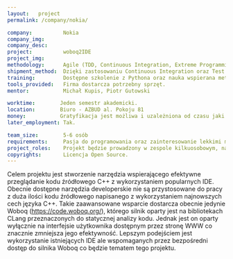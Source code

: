 ```yaml
---
layout:   project
permalink: /company/nokia/

company:          Nokia
company_img:      
company_desc:     
project:          woboq2IDE
project_img:      
methodology:      Agile (TDD, Continuous Integration, Extreme Programming)
shipment_method:  Dzięki zastosowaniu Continuous Integration oraz Test Driven Development po każdej iteracji ma powstać działająca aplikacja. Ewaluacja będzie się odbywała na podstawie zrealizowanych zadań określonych w Product Backlogu.
training:         Dostępne szkolenie z Pythona oraz nauka wspierana metodologiami Extreme Programming
tools_provided:   Firma dostarcza potrzebny sprzęt.
mentor:           Michał Kupis, Piotr Gutowski

worktime:        Jeden semestr akademicki.
location:        Biuro - AZBUD al. Pokoju 81
money:           Gratyfikacja jest możliwa i uzależniona od czasu jaki studenci będą mogli poświęcić projektowi. Szczegóły będą indywidualnie negocjowane z zespołami projektowymi.
later_employment: Tak.

team_size:        5-6 osób
requirements:     Pasja do programowania oraz zainteresowanie lekkimi metodami wytwarzania oprogramowania. Mile widziana będzie znajomość Pythona lub innego popularnego języka skryptowego.
project_roles:    Projekt będzie prowadzony w zespole kilkuosobowym, nacisk będzie położony za samoorganizacje.
copyrights:       Licencja Open Source.
---
```

Celem projektu jest stworzenie narzędzia wspierającego efektywne przeglądanie kodu źródłowego C++ z wykorzystaniem popularnych IDE. Obecnie dostępne narzędzia developerskie nie są przystosowane do pracy z duża ilości kodu źródłowego napisanego z wykorzystaniem najnowszych cech języka C++. Takie zaawansowane wsparcie dostarcza obecnie jedynie Woboq (https://code.woboq.org/), którego silnik oparty jest na bibliotekach CLang przeznaczonych do statycznej analizy kodu. Jednak jest on oparty wyłącznie na interfejsie użytkownika dostępnym przez stronę WWW co znacznie zmniejsza jego efektywność. Lepszym podejściem jest wykorzystanie istniejących IDE ale wspomaganych przez bezpośredni dostęp do silnika Woboq co będzie tematem tego projektu.